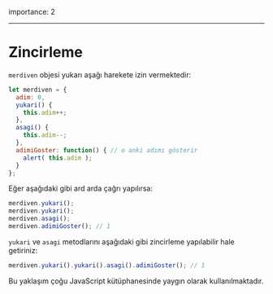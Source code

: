 importance: 2

---

# Zincirleme

`merdiven` objesi yukarı aşağı harekete izin vermektedir:

```js
let merdiven = {
  adim: 0,
  yukari() { 
    this.adim++;
  },
  asagi() { 
    this.adim--;
  },
  adimiGoster: function() { // o anki adımı gösterir
    alert( this.adim );
  }
};
```
Eğer aşağıdaki gibi ard arda çağrı yapılırsa:

```js
merdiven.yukari();
merdiven.yukari();
merdiven.asagi();
merdiven.adimiGoster(); // 1
```

`yukari`  ve `asagi` metodlarını aşağıdaki gibi zincirleme yapılabilir hale getiriniz:

```js
merdiven.yukari().yukari().asagi().adimiGoster(); // 1
```

Bu yaklaşım çoğu JavaScript kütüphanesinde yaygın olarak kullanılmaktadır.
